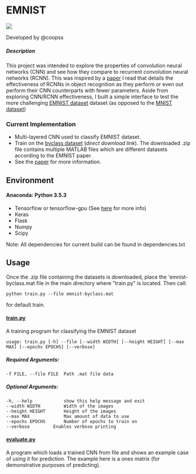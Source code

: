 EMNIST
=====

![](https://raw.githubusercontent.com/Coopss/EMNIST/master/static/preview.gif)

Developed by @coopss

##### Description

This project was intended to explore the properties of convolution neural networks (CNN) and see how they compare to recurrent convolution neural networks (RCNN). This was inspired by a [paper](http://www.cv-foundation.org/openaccess/content_cvpr_2015/app/2B_004.pdf "Recurrent Convolutional Neural Network for Object Recognition") I read that details the effectiveness of RCNNs in object recognition as they perform or even out perform their CNN counterparts with fewer parameters. Aside from exploring CNN/RCNN effectiveness, I built a simple interface to test the more challenging [EMNIST dataset](https://arxiv.org/abs/1702.05373 "EMNIST: an extension of MNIST to handwritten letters") dataset (as opposed to the [MNIST dataset](http://yann.lecun.com/exdb/mnist/ "THE MNIST DATABASE of handwritten digits"))

### Current Implementation
  * Multi-layered CNN used to classify EMNIST dataset.
  * Train on the [byclass dataset](http://www.itl.nist.gov/iaui/vip/cs_links/EMNIST/matlab.zip) (*direct download link*). The downloaded .zip file contains multiple MATLAB files which are different datasets according to the EMNIST paper.
  * See the [paper](https://arxiv.org/abs/1702.05373 "EMNIST: an extension of MNIST to handwritten letters") for more information.

## Environment

#### Anaconda: Python 3.5.3
  * Tensorflow or tensorflow-gpu (See [here](https://www.tensorflow.org/install/ "Installing TensorFlow") for more info)
  * Keras
  * Flask
  * Numpy
  * Scipy

  Note: All dependencies for current build can be found in dependencies.txt

## Usage
Once the .zip file containing the datasets is downloaded, place the 'emnist-byclass.mat file in the main directory where "train.py" is located. Then call:

    python train.py --file emnist-byclass.mat

for default train.

#### [train.py](https://github.com/alexhiles/EMNIST/train.py)
A training program for classifying the EMNIST dataset

    usage: train.py [-h] --file [--width WIDTH] [--height HEIGHT] [--max MAX] [--epochs EPOCHS] [--verbose]

##### Required Arguments:

    -f FILE, --file FILE  Path .mat file data

##### Optional Arguments:

    -h, --help            show this help message and exit
    --width WIDTH         Width of the images
    --height HEIGHT       Height of the images
    --max MAX             Max amount of data to use
    --epochs EPOCHS       Number of epochs to train on
    --verbose         Enables verbose printing

#### [evaluate.py](https://github.com/alexhiles/EMNIST/evaluate.py)
A program which loads a trained CNN from file and shows an example case of using it for prediction. The example here is a ones matrix (for demonstrative purposes of predicting).
